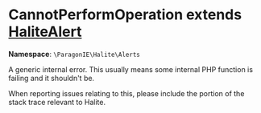 # CannotPerformOperation extends [HaliteAlert](HaliteAlert.md)

**Namespace**: `\ParagonIE\Halite\Alerts`

A generic internal error. This usually means some internal PHP function is 
failing and it shouldn't be.

When reporting issues relating to this, please include the portion of the stack
trace relevant to Halite.
